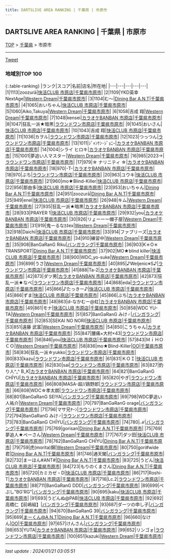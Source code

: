 ```yaml
---
title: DARTSLIVE AREA RANKING | 千葉県 | 市原市
---
```

## DARTSLIVE AREA RANKING | 千葉県 | 市原市

[TOP](/darts/rank/) > [千葉県](/darts/rank/千葉県/) > 市原市

___

<a href="https://twitter.com/share?ref_src=twsrc%5Etfw" data-text="DARTSLIVE AREA RANKING | 千葉県市原市" class="twitter-share-button" data-via="DARTSLIVE" data-hashtags="DARTSLIVE" data-related="DARTSLIVE" data-show-count="false">Tweet</a>

### 地域別TOP 100

{:.table-ranking}
|ランク|スコア|名前|店名|所在地|
|---|---|---|---|---|
|1|1113|zoozurā|<a href="https://search.dartslive.com/jp/shop/bfba187456468a2c774c926eb736cb5a">快活CLUB 市原店</a>|<a href="/darts/rank/千葉県/市原市">千葉県市原市</a>|
|2|1109|YKD英幸NextAge|<a href="https://search.dartslive.com/jp/shop/622d64aa5683c9ba0d9b047a20a7ba1e">Western Dream</a>|<a href="/darts/rank/千葉県/市原市">千葉県市原市</a>|
|3|1104|む〜|<a href="https://search.dartslive.com/jp/shop/3fd50955979d3fac0d9b047a20a7ba1e">Dining Bar A.N.T</a>|<a href="/darts/rank/千葉県/市原市">千葉県市原市</a>|
|4|1065|おいちゃん|<a href="https://search.dartslive.com/jp/shop/bfba187456468a2c774c926eb736cb5a">快活CLUB 市原店</a>|<a href="/darts/rank/千葉県/市原市">千葉県市原市</a>|
|5|1060|Aiko,Takuya|<a href="https://search.dartslive.com/jp/shop/622d64aa5683c9ba0d9b047a20a7ba1e">Western Dream</a>|<a href="/darts/rank/千葉県/市原市">千葉県市原市</a>|
|6|1058|吉成 翔|<a href="https://search.dartslive.com/jp/shop/622d64aa5683c9ba0d9b047a20a7ba1e">Western Dream</a>|<a href="/darts/rank/千葉県/市原市">千葉県市原市</a>|
|7|1048|kensei|<a href="https://search.dartslive.com/jp/shop/904e26bc6fcc9b270d9b047a20a7ba1e">カラオケBANBAN 市原店</a>|<a href="/darts/rank/千葉県/市原市">千葉県市原市</a>|
|8|1047|狂乱一派★暗黒|<a href="https://search.dartslive.com/jp/shop/d3199bb2eed0a2420d9b047a20a7ba1e">ラウンドワン市原店</a>|<a href="/darts/rank/千葉県/市原市">千葉県市原市</a>|
|9|1045|おいさん|<a href="https://search.dartslive.com/jp/shop/bfba187456468a2c774c926eb736cb5a">快活CLUB 市原店</a>|<a href="/darts/rank/千葉県/市原市">千葉県市原市</a>|
|10|1043|吉成 翔|<a href="https://search.dartslive.com/jp/shop/bfba187456468a2c774c926eb736cb5a">快活CLUB 市原店</a>|<a href="/darts/rank/千葉県/市原市">千葉県市原市</a>|
|11|1036|カヲル|<a href="https://search.dartslive.com/jp/shop/d3199bb2eed0a2420d9b047a20a7ba1e">ラウンドワン市原店</a>|<a href="/darts/rank/千葉県/市原市">千葉県市原市</a>|
|12|1023|つっつん|<a href="https://search.dartslive.com/jp/shop/d3199bb2eed0a2420d9b047a20a7ba1e">ラウンドワン市原店</a>|<a href="/darts/rank/千葉県/市原市">千葉県市原市</a>|
|13|1011|ｼﾞｬﾝｹﾝ･ｼﾞｮﾆｰ|<a href="https://search.dartslive.com/jp/shop/904e26bc6fcc9b270d9b047a20a7ba1e">カラオケBANBAN 市原店</a>|<a href="/darts/rank/千葉県/市原市">千葉県市原市</a>|
|14|1004|シライ ヒロキ|<a href="https://search.dartslive.com/jp/shop/904e26bc6fcc9b270d9b047a20a7ba1e">カラオケBANBAN 市原店</a>|<a href="/darts/rank/千葉県/市原市">千葉県市原市</a>|
|15|1001|夢追い人マスター|<a href="https://search.dartslive.com/jp/shop/622d64aa5683c9ba0d9b047a20a7ba1e">Western Dream</a>|<a href="/darts/rank/千葉県/市原市">千葉県市原市</a>|
|16|985|2023→|<a href="https://search.dartslive.com/jp/shop/d3199bb2eed0a2420d9b047a20a7ba1e">ラウンドワン市原店</a>|<a href="/darts/rank/千葉県/市原市">千葉県市原市</a>|
|17|979|☆ ナリニティ ☆|<a href="https://search.dartslive.com/jp/shop/904e26bc6fcc9b270d9b047a20a7ba1e">カラオケBANBAN 市原店</a>|<a href="/darts/rank/千葉県/市原市">千葉県市原市</a>|
|18|970|-T-|<a href="https://search.dartslive.com/jp/shop/904e26bc6fcc9b270d9b047a20a7ba1e">カラオケBANBAN 市原店</a>|<a href="/darts/rank/千葉県/市原市">千葉県市原市</a>|
|18|970|ぶち|<a href="https://search.dartslive.com/jp/shop/d3199bb2eed0a2420d9b047a20a7ba1e">ラウンドワン市原店</a>|<a href="/darts/rank/千葉県/市原市">千葉県市原市</a>|
|20|963|ユウキ|<a href="https://search.dartslive.com/jp/shop/bfba187456468a2c774c926eb736cb5a">快活CLUB 市原店</a>|<a href="/darts/rank/千葉県/市原市">千葉県市原市</a>|
|21|960|mo★Blind-Killer|<a href="https://search.dartslive.com/jp/shop/bfba187456468a2c774c926eb736cb5a">快活CLUB 市原店</a>|<a href="/darts/rank/千葉県/市原市">千葉県市原市</a>|
|22|956|那由多|<a href="https://search.dartslive.com/jp/shop/bfba187456468a2c774c926eb736cb5a">快活CLUB 市原店</a>|<a href="/darts/rank/千葉県/市原市">千葉県市原市</a>|
|23|953|おいちゃん|<a href="https://search.dartslive.com/jp/shop/3fd50955979d3fac0d9b047a20a7ba1e">Dining Bar A.N.T</a>|<a href="/darts/rank/千葉県/市原市">千葉県市原市</a>|
|24|951|zoozurā|<a href="https://search.dartslive.com/jp/shop/3fd50955979d3fac0d9b047a20a7ba1e">Dining Bar A.N.T</a>|<a href="/darts/rank/千葉県/市原市">千葉県市原市</a>|
|25|949|enel|<a href="https://search.dartslive.com/jp/shop/bfba187456468a2c774c926eb736cb5a">快活CLUB 市原店</a>|<a href="/darts/rank/千葉県/市原市">千葉県市原市</a>|
|26|948|キム|<a href="https://search.dartslive.com/jp/shop/622d64aa5683c9ba0d9b047a20a7ba1e">Western Dream</a>|<a href="/darts/rank/千葉県/市原市">千葉県市原市</a>|
|27|935|狂乱一派★暗黒|<a href="https://search.dartslive.com/jp/shop/904e26bc6fcc9b270d9b047a20a7ba1e">カラオケBANBAN 市原店</a>|<a href="/darts/rank/千葉県/市原市">千葉県市原市</a>|
|28|933|PRAYER 1|<a href="https://search.dartslive.com/jp/shop/bfba187456468a2c774c926eb736cb5a">快活CLUB 市原店</a>|<a href="/darts/rank/千葉県/市原市">千葉県市原市</a>|
|29|932|you|<a href="https://search.dartslive.com/jp/shop/904e26bc6fcc9b270d9b047a20a7ba1e">カラオケBANBAN 市原店</a>|<a href="/darts/rank/千葉県/市原市">千葉県市原市</a>|
|30|926|リょーーー帽子屋|<a href="https://search.dartslive.com/jp/shop/622d64aa5683c9ba0d9b047a20a7ba1e">Western Dream</a>|<a href="/darts/rank/千葉県/市原市">千葉県市原市</a>|
|31|919|鬼ーるなｶﾈex|<a href="https://search.dartslive.com/jp/shop/622d64aa5683c9ba0d9b047a20a7ba1e">Western Dream</a>|<a href="/darts/rank/千葉県/市原市">千葉県市原市</a>|
|32|918|Daichi|<a href="https://search.dartslive.com/jp/shop/bfba187456468a2c774c926eb736cb5a">快活CLUB 市原店</a>|<a href="/darts/rank/千葉県/市原市">千葉県市原市</a>|
|33|914|ファブリーズ|<a href="https://search.dartslive.com/jp/shop/904e26bc6fcc9b270d9b047a20a7ba1e">カラオケBANBAN 市原店</a>|<a href="/darts/rank/千葉県/市原市">千葉県市原市</a>|
|34|910|練習中|<a href="https://search.dartslive.com/jp/shop/622d64aa5683c9ba0d9b047a20a7ba1e">Western Dream</a>|<a href="/darts/rank/千葉県/市原市">千葉県市原市</a>|
|35|908|BanGaRanG Riku|<a href="https://search.dartslive.com/jp/shop/06860165198aa0760d9b047a20a7ba1e">バンガラング</a>|<a href="/darts/rank/千葉県/市原市">千葉県市原市</a>|
|36|903|K＊O＊TRANSPORT|<a href="https://search.dartslive.com/jp/shop/3fd50955979d3fac0d9b047a20a7ba1e">Dining Bar A.N.T</a>|<a href="/darts/rank/千葉県/市原市">千葉県市原市</a>|
|37|902|MO★blind killer|<a href="https://search.dartslive.com/jp/shop/bfba187456468a2c774c926eb736cb5a">快活CLUB 市原店</a>|<a href="/darts/rank/千葉県/市原市">千葉県市原市</a>|
|38|900|WDC_yo-suke|<a href="https://search.dartslive.com/jp/shop/622d64aa5683c9ba0d9b047a20a7ba1e">Western Dream</a>|<a href="/darts/rank/千葉県/市原市">千葉県市原市</a>|
|39|899|うさ|<a href="https://search.dartslive.com/jp/shop/622d64aa5683c9ba0d9b047a20a7ba1e">Western Dream</a>|<a href="/darts/rank/千葉県/市原市">千葉県市原市</a>|
|40|895|♪Weljenic※S♪|<a href="https://search.dartslive.com/jp/shop/d3199bb2eed0a2420d9b047a20a7ba1e">ラウンドワン市原店</a>|<a href="/darts/rank/千葉県/市原市">千葉県市原市</a>|
|41|888|Ta-2|<a href="https://search.dartslive.com/jp/shop/904e26bc6fcc9b270d9b047a20a7ba1e">カラオケBANBAN 市原店</a>|<a href="/darts/rank/千葉県/市原市">千葉県市原市</a>|
|42|873|ダツ男|<a href="https://search.dartslive.com/jp/shop/904e26bc6fcc9b270d9b047a20a7ba1e">カラオケBANBAN 市原店</a>|<a href="/darts/rank/千葉県/市原市">千葉県市原市</a>|
|42|873|狂乱一派★なべ|<a href="https://search.dartslive.com/jp/shop/d3199bb2eed0a2420d9b047a20a7ba1e">ラウンドワン市原店</a>|<a href="/darts/rank/千葉県/市原市">千葉県市原市</a>|
|44|868|eda|<a href="https://search.dartslive.com/jp/shop/d3199bb2eed0a2420d9b047a20a7ba1e">ラウンドワン市原店</a>|<a href="/darts/rank/千葉県/市原市">千葉県市原市</a>|
|45|866|♪たっきー♪|<a href="https://search.dartslive.com/jp/shop/bfba187456468a2c774c926eb736cb5a">快活CLUB 市原店</a>|<a href="/darts/rank/千葉県/市原市">千葉県市原市</a>|
|45|866|ずま|<a href="https://search.dartslive.com/jp/shop/bfba187456468a2c774c926eb736cb5a">快活CLUB 市原店</a>|<a href="/darts/rank/千葉県/市原市">千葉県市原市</a>|
|45|866|ぶち|<a href="https://search.dartslive.com/jp/shop/904e26bc6fcc9b270d9b047a20a7ba1e">カラオケBANBAN 市原店</a>|<a href="/darts/rank/千葉県/市原市">千葉県市原市</a>|
|48|863|d-なかむー@虹|<a href="https://search.dartslive.com/jp/shop/904e26bc6fcc9b270d9b047a20a7ba1e">カラオケBANBAN 市原店</a>|<a href="/darts/rank/千葉県/市原市">千葉県市原市</a>|
|49|861|モナ|<a href="https://search.dartslive.com/jp/shop/bfba187456468a2c774c926eb736cb5a">快活CLUB 市原店</a>|<a href="/darts/rank/千葉県/市原市">千葉県市原市</a>|
|50|858|WDC YU-TA|<a href="https://search.dartslive.com/jp/shop/622d64aa5683c9ba0d9b047a20a7ba1e">Western Dream</a>|<a href="/darts/rank/千葉県/市原市">千葉県市原市</a>|
|51|857|BanGaRanG みけ♂|<a href="https://search.dartslive.com/jp/shop/06860165198aa0760d9b047a20a7ba1e">バンガラング</a>|<a href="/darts/rank/千葉県/市原市">千葉県市原市</a>|
|52|853|SEKAI NO NORI|<a href="https://search.dartslive.com/jp/shop/bfba187456468a2c774c926eb736cb5a">快活CLUB 市原店</a>|<a href="/darts/rank/千葉県/市原市">千葉県市原市</a>|
|53|851|遠藤 武富|<a href="https://search.dartslive.com/jp/shop/622d64aa5683c9ba0d9b047a20a7ba1e">Western Dream</a>|<a href="/darts/rank/千葉県/市原市">千葉県市原市</a>|
|54|850|こうちゃん|<a href="https://search.dartslive.com/jp/shop/904e26bc6fcc9b270d9b047a20a7ba1e">カラオケBANBAN 市原店</a>|<a href="/darts/rank/千葉県/市原市">千葉県市原市</a>|
|55|847|腰痛×大村×43|<a href="https://search.dartslive.com/jp/shop/d3199bb2eed0a2420d9b047a20a7ba1e">ラウンドワン市原店</a>|<a href="/darts/rank/千葉県/市原市">千葉県市原市</a>|
|56|846|you|<a href="https://search.dartslive.com/jp/shop/bfba187456468a2c774c926eb736cb5a">快活CLUB 市原店</a>|<a href="/darts/rank/千葉県/市原市">千葉県市原市</a>|
|57|843|ＭｉＨＯＣＯ|<a href="https://search.dartslive.com/jp/shop/622d64aa5683c9ba0d9b047a20a7ba1e">Western Dream</a>|<a href="/darts/rank/千葉県/市原市">千葉県市原市</a>|
|58|836|mo★Blind-Killer|<a href="https://search.dartslive.com/jp/shop/29e19dd451996af40d9b047a20a7ba1e">OO</a>|<a href="/darts/rank/千葉県/市原市">千葉県市原市</a>|
|58|836|狂乱一派☆yukko|<a href="https://search.dartslive.com/jp/shop/d3199bb2eed0a2420d9b047a20a7ba1e">ラウンドワン市原店</a>|<a href="/darts/rank/千葉県/市原市">千葉県市原市</a>|
|60|833|kazu|<a href="https://search.dartslive.com/jp/shop/d3199bb2eed0a2420d9b047a20a7ba1e">ラウンドワン市原店</a>|<a href="/darts/rank/千葉県/市原市">千葉県市原市</a>|
|61|831|ＫＯＩ|<a href="https://search.dartslive.com/jp/shop/bfba187456468a2c774c926eb736cb5a">快活CLUB 市原店</a>|<a href="/darts/rank/千葉県/市原市">千葉県市原市</a>|
|62|830|sai|<a href="https://search.dartslive.com/jp/shop/d3199bb2eed0a2420d9b047a20a7ba1e">ラウンドワン市原店</a>|<a href="/darts/rank/千葉県/市原市">千葉県市原市</a>|
|63|827|釣り人^_^ B_K|<a href="https://search.dartslive.com/jp/shop/904e26bc6fcc9b270d9b047a20a7ba1e">カラオケBANBAN 市原店</a>|<a href="/darts/rank/千葉県/市原市">千葉県市原市</a>|
|64|821|BanGaRanG CHĪYU|<a href="https://search.dartslive.com/jp/shop/904e26bc6fcc9b270d9b047a20a7ba1e">カラオケBANBAN 市原店</a>|<a href="/darts/rank/千葉県/市原市">千葉県市原市</a>|
|65|820|やぎ|<a href="https://search.dartslive.com/jp/shop/d3199bb2eed0a2420d9b047a20a7ba1e">ラウンドワン市原店</a>|<a href="/darts/rank/千葉県/市原市">千葉県市原市</a>|
|66|808|MASA-超//鶏野郎|<a href="https://search.dartslive.com/jp/shop/d3199bb2eed0a2420d9b047a20a7ba1e">ラウンドワン市原店</a>|<a href="/darts/rank/千葉県/市原市">千葉県市原市</a>|
|66|808|WDC☆孝太朗|<a href="https://search.dartslive.com/jp/shop/d3199bb2eed0a2420d9b047a20a7ba1e">ラウンドワン市原店</a>|<a href="/darts/rank/千葉県/市原市">千葉県市原市</a>|
|68|801|BanGaRanG SEIYA|<a href="https://search.dartslive.com/jp/shop/06860165198aa0760d9b047a20a7ba1e">バンガラング</a>|<a href="/darts/rank/千葉県/市原市">千葉県市原市</a>|
|69|798|WDC夢追い人祐介|<a href="https://search.dartslive.com/jp/shop/622d64aa5683c9ba0d9b047a20a7ba1e">Western Dream</a>|<a href="/darts/rank/千葉県/市原市">千葉県市原市</a>|
|70|797|BanGaRanG orage|<a href="https://search.dartslive.com/jp/shop/06860165198aa0760d9b047a20a7ba1e">バンガラング</a>|<a href="/darts/rank/千葉県/市原市">千葉県市原市</a>|
|71|796|マサ兄ﾔｰﾝ|<a href="https://search.dartslive.com/jp/shop/d3199bb2eed0a2420d9b047a20a7ba1e">ラウンドワン市原店</a>|<a href="/darts/rank/千葉県/市原市">千葉県市原市</a>|
|72|794|BanGaRanG みけ♂|<a href="https://search.dartslive.com/jp/shop/d3199bb2eed0a2420d9b047a20a7ba1e">ラウンドワン市原店</a>|<a href="/darts/rank/千葉県/市原市">千葉県市原市</a>|
|73|783|BanGaRanG CHĪYU|<a href="https://search.dartslive.com/jp/shop/06860165198aa0760d9b047a20a7ba1e">バンガラング</a>|<a href="/darts/rank/千葉県/市原市">千葉県市原市</a>|
|74|780|ℳ|<a href="https://search.dartslive.com/jp/shop/06860165198aa0760d9b047a20a7ba1e">バンガラング</a>|<a href="/darts/rank/千葉県/市原市">千葉県市原市</a>|
|75|769|gorisan|<a href="https://search.dartslive.com/jp/shop/3fd50955979d3fac0d9b047a20a7ba1e">Dining Bar A.N.T</a>|<a href="/darts/rank/千葉県/市原市">千葉県市原市</a>|
|75|769|夢追人★ぺーさん|<a href="https://search.dartslive.com/jp/shop/622d64aa5683c9ba0d9b047a20a7ba1e">Western Dream</a>|<a href="/darts/rank/千葉県/市原市">千葉県市原市</a>|
|77|767|ダツ田|<a href="https://search.dartslive.com/jp/shop/bfba187456468a2c774c926eb736cb5a">快活CLUB 市原店</a>|<a href="/darts/rank/千葉県/市原市">千葉県市原市</a>|
|78|762|BanGaRanG CHĪYU|<a href="https://search.dartslive.com/jp/shop/3fd50955979d3fac0d9b047a20a7ba1e">Dining Bar A.N.T</a>|<a href="/darts/rank/千葉県/市原市">千葉県市原市</a>|
|79|759|虎(morita)錦|<a href="https://search.dartslive.com/jp/shop/622d64aa5683c9ba0d9b047a20a7ba1e">Western Dream</a>|<a href="/darts/rank/千葉県/市原市">千葉県市原市</a>|
|80|750|gori#wide君|<a href="https://search.dartslive.com/jp/shop/3fd50955979d3fac0d9b047a20a7ba1e">Dining Bar A.N.T</a>|<a href="/darts/rank/千葉県/市原市">千葉県市原市</a>|
|81|746|通天閣|<a href="https://search.dartslive.com/jp/shop/06860165198aa0760d9b047a20a7ba1e">バンガラング</a>|<a href="/darts/rank/千葉県/市原市">千葉県市原市</a>|
|82|732|まーほん#ANT#|<a href="https://search.dartslive.com/jp/shop/3fd50955979d3fac0d9b047a20a7ba1e">Dining Bar A.N.T</a>|<a href="/darts/rank/千葉県/市原市">千葉県市原市</a>|
|83|725|うどん|<a href="https://search.dartslive.com/jp/shop/bfba187456468a2c774c926eb736cb5a">快活CLUB 市原店</a>|<a href="/darts/rank/千葉県/市原市">千葉県市原市</a>|
|84|723|もりのくまさん|<a href="https://search.dartslive.com/jp/shop/3fd50955979d3fac0d9b047a20a7ba1e">Dining Bar A.N.T</a>|<a href="/darts/rank/千葉県/市原市">千葉県市原市</a>|
|85|720|カミカゼ・D|<a href="https://search.dartslive.com/jp/shop/bfba187456468a2c774c926eb736cb5a">快活CLUB 市原店</a>|<a href="/darts/rank/千葉県/市原市">千葉県市原市</a>|
|86|717|Roshi-T|<a href="https://search.dartslive.com/jp/shop/904e26bc6fcc9b270d9b047a20a7ba1e">カラオケBANBAN 市原店</a>|<a href="/darts/rank/千葉県/市原市">千葉県市原市</a>|
|87|716|Lc.2|<a href="https://search.dartslive.com/jp/shop/d3199bb2eed0a2420d9b047a20a7ba1e">ラウンドワン市原店</a>|<a href="/darts/rank/千葉県/市原市">千葉県市原市</a>|
|88|711|BanGaRanG DDD|<a href="https://search.dartslive.com/jp/shop/06860165198aa0760d9b047a20a7ba1e">バンガラング</a>|<a href="/darts/rank/千葉県/市原市">千葉県市原市</a>|
|89|699|ぺぷし&quot;BG&#x27;RG&quot;|<a href="https://search.dartslive.com/jp/shop/06860165198aa0760d9b047a20a7ba1e">バンガラング</a>|<a href="/darts/rank/千葉県/市原市">千葉県市原市</a>|
|90|695|kaku|<a href="https://search.dartslive.com/jp/shop/bfba187456468a2c774c926eb736cb5a">快活CLUB 市原店</a>|<a href="/darts/rank/千葉県/市原市">千葉県市原市</a>|
|91|693|うどんぬ@PAB|<a href="https://search.dartslive.com/jp/shop/bfba187456468a2c774c926eb736cb5a">快活CLUB 市原店</a>|<a href="/darts/rank/千葉県/市原市">千葉県市原市</a>|
|92|692|高橋仁【前嶋組】|<a href="https://search.dartslive.com/jp/shop/06860165198aa0760d9b047a20a7ba1e">バンガラング</a>|<a href="/darts/rank/千葉県/市原市">千葉県市原市</a>|
|93|687|ダーツの申し子|<a href="https://search.dartslive.com/jp/shop/06860165198aa0760d9b047a20a7ba1e">バンガラング</a>|<a href="/darts/rank/千葉県/市原市">千葉県市原市</a>|
|94|670|BanGaRanG 39|<a href="https://search.dartslive.com/jp/shop/06860165198aa0760d9b047a20a7ba1e">バンガラング</a>|<a href="/darts/rank/千葉県/市原市">千葉県市原市</a>|
|95|669|まーくん@A.N.T|<a href="https://search.dartslive.com/jp/shop/3fd50955979d3fac0d9b047a20a7ba1e">Dining Bar A.N.T</a>|<a href="/darts/rank/千葉県/市原市">千葉県市原市</a>|
|96|660|なけん|<a href="https://search.dartslive.com/jp/shop/29e19dd451996af40d9b047a20a7ba1e">OO</a>|<a href="/darts/rank/千葉県/市原市">千葉県市原市</a>|
|97|657|けんさん|<a href="https://search.dartslive.com/jp/shop/06860165198aa0760d9b047a20a7ba1e">バンガラング</a>|<a href="/darts/rank/千葉県/市原市">千葉県市原市</a>|
|98|653|YUTA|<a href="https://search.dartslive.com/jp/shop/904e26bc6fcc9b270d9b047a20a7ba1e">カラオケBANBAN 市原店</a>|<a href="/darts/rank/千葉県/市原市">千葉県市原市</a>|
|99|652|リンゴォ|<a href="https://search.dartslive.com/jp/shop/d3199bb2eed0a2420d9b047a20a7ba1e">ラウンドワン市原店</a>|<a href="/darts/rank/千葉県/市原市">千葉県市原市</a>|
|100|651|kazuki|<a href="https://search.dartslive.com/jp/shop/622d64aa5683c9ba0d9b047a20a7ba1e">Western Dream</a>|<a href="/darts/rank/千葉県/市原市">千葉県市原市</a>|



___

_last update : 2024/01/21 03:05:51_


<script src="https://cdnjs.cloudflare.com/ajax/libs/jquery/3.6.1/jquery.min.js" integrity="sha512-aVKKRRi/Q/YV+4mjoKBsE4x3H+BkegoM/em46NNlCqNTmUYADjBbeNefNxYV7giUp0VxICtqdrbqU7iVaeZNXA==" crossorigin="anonymous" referrerpolicy="no-referrer"></script>
<script src="https://cdnjs.cloudflare.com/ajax/libs/jquery.tablesorter/2.31.3/js/jquery.tablesorter.min.js" integrity="sha512-qzgd5cYSZcosqpzpn7zF2ZId8f/8CHmFKZ8j7mU4OUXTNRd5g+ZHBPsgKEwoqxCtdQvExE5LprwwPAgoicguNg==" crossorigin="anonymous" referrerpolicy="no-referrer"></script>
<link rel="stylesheet" href="https://cdnjs.cloudflare.com/ajax/libs/jquery.tablesorter/2.31.3/css/theme.default.min.css" integrity="sha512-wghhOJkjQX0Lh3NSWvNKeZ0ZpNn+SPVXX1Qyc9OCaogADktxrBiBdKGDoqVUOyhStvMBmJQ8ZdMHiR3wuEq8+w==" crossorigin="anonymous" referrerpolicy="no-referrer" />
<script>
$(function() {
    $(".table-ranking").tablesorter({sortList:[[0, 0]]});
});
</script>

<script async src="https://platform.twitter.com/widgets.js" charset="utf-8"></script>